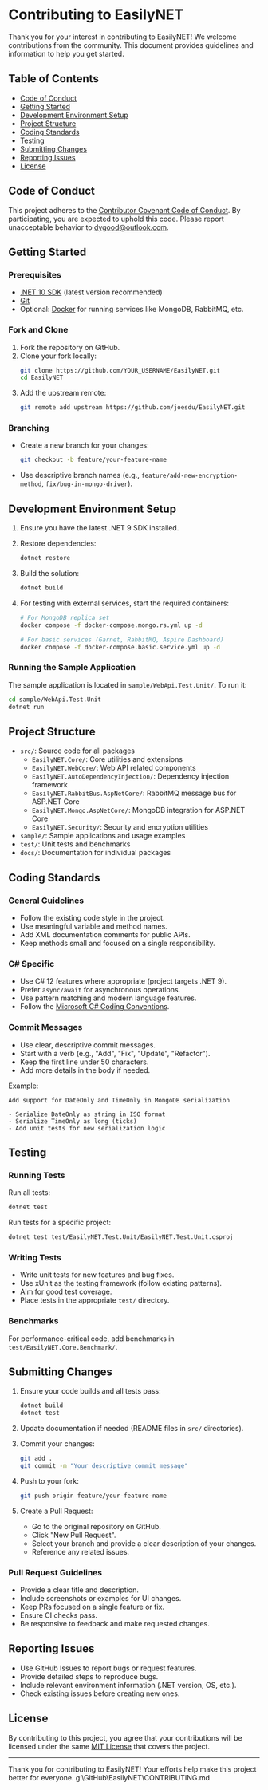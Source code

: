 # Contributing to EasilyNET

Thank you for your interest in contributing to EasilyNET! We welcome contributions from the community. This document provides guidelines and information to help you get started.

## Table of Contents

- [Code of Conduct](#code-of-conduct)
- [Getting Started](#getting-started)
- [Development Environment Setup](#development-environment-setup)
- [Project Structure](#project-structure)
- [Coding Standards](#coding-standards)
- [Testing](#testing)
- [Submitting Changes](#submitting-changes)
- [Reporting Issues](#reporting-issues)
- [License](#license)

## Code of Conduct

This project adheres to the [Contributor Covenant Code of Conduct](CODE_OF_CONDUCT.md). By participating, you are expected to uphold this code. Please report unacceptable behavior to [dygood@outlook.com](mailto:dygood@outlook.com).

## Getting Started

### Prerequisites

- [.NET 10 SDK](https://dotnet.microsoft.com/download/dotnet) (latest version recommended)
- [Git](https://git-scm.com/)
- Optional: [Docker](https://www.docker.com/) for running services like MongoDB, RabbitMQ, etc.

### Fork and Clone

1. Fork the repository on GitHub.
2. Clone your fork locally:
   ```bash
   git clone https://github.com/YOUR_USERNAME/EasilyNET.git
   cd EasilyNET
   ```
3. Add the upstream remote:
   ```bash
   git remote add upstream https://github.com/joesdu/EasilyNET.git
   ```

### Branching

- Create a new branch for your changes:
  ```bash
  git checkout -b feature/your-feature-name
  ```
- Use descriptive branch names (e.g., `feature/add-new-encryption-method`, `fix/bug-in-mongo-driver`).

## Development Environment Setup

1. Ensure you have the latest .NET 9 SDK installed.
2. Restore dependencies:
   ```bash
   dotnet restore
   ```
3. Build the solution:
   ```bash
   dotnet build
   ```
4. For testing with external services, start the required containers:

   ```bash
   # For MongoDB replica set
   docker compose -f docker-compose.mongo.rs.yml up -d

   # For basic services (Garnet, RabbitMQ, Aspire Dashboard)
   docker compose -f docker-compose.basic.service.yml up -d
   ```

### Running the Sample Application

The sample application is located in `sample/WebApi.Test.Unit/`. To run it:

```bash
cd sample/WebApi.Test.Unit
dotnet run
```

## Project Structure

- `src/`: Source code for all packages
  - `EasilyNET.Core/`: Core utilities and extensions
  - `EasilyNET.WebCore/`: Web API related components
  - `EasilyNET.AutoDependencyInjection/`: Dependency injection framework
  - `EasilyNET.RabbitBus.AspNetCore/`: RabbitMQ message bus for ASP.NET Core
  - `EasilyNET.Mongo.AspNetCore/`: MongoDB integration for ASP.NET Core
  - `EasilyNET.Security/`: Security and encryption utilities
- `sample/`: Sample applications and usage examples
- `test/`: Unit tests and benchmarks
- `docs/`: Documentation for individual packages

## Coding Standards

### General Guidelines

- Follow the existing code style in the project.
- Use meaningful variable and method names.
- Add XML documentation comments for public APIs.
- Keep methods small and focused on a single responsibility.

### C# Specific

- Use C# 12 features where appropriate (project targets .NET 9).
- Prefer `async/await` for asynchronous operations.
- Use pattern matching and modern language features.
- Follow the [Microsoft C# Coding Conventions](https://docs.microsoft.com/en-us/dotnet/csharp/programming-guide/inside-a-csharp/coding-conventions).

### Commit Messages

- Use clear, descriptive commit messages.
- Start with a verb (e.g., "Add", "Fix", "Update", "Refactor").
- Keep the first line under 50 characters.
- Add more details in the body if needed.

Example:

```
Add support for DateOnly and TimeOnly in MongoDB serialization

- Serialize DateOnly as string in ISO format
- Serialize TimeOnly as long (ticks)
- Add unit tests for new serialization logic
```

## Testing

### Running Tests

Run all tests:

```bash
dotnet test
```

Run tests for a specific project:

```bash
dotnet test test/EasilyNET.Test.Unit/EasilyNET.Test.Unit.csproj
```

### Writing Tests

- Write unit tests for new features and bug fixes.
- Use xUnit as the testing framework (follow existing patterns).
- Aim for good test coverage.
- Place tests in the appropriate `test/` directory.

### Benchmarks

For performance-critical code, add benchmarks in `test/EasilyNET.Core.Benchmark/`.

## Submitting Changes

1. Ensure your code builds and all tests pass:

   ```bash
   dotnet build
   dotnet test
   ```

2. Update documentation if needed (README files in `src/` directories).

3. Commit your changes:

   ```bash
   git add .
   git commit -m "Your descriptive commit message"
   ```

4. Push to your fork:

   ```bash
   git push origin feature/your-feature-name
   ```

5. Create a Pull Request:
   - Go to the original repository on GitHub.
   - Click "New Pull Request".
   - Select your branch and provide a clear description of your changes.
   - Reference any related issues.

### Pull Request Guidelines

- Provide a clear title and description.
- Include screenshots or examples for UI changes.
- Keep PRs focused on a single feature or fix.
- Ensure CI checks pass.
- Be responsive to feedback and make requested changes.

## Reporting Issues

- Use GitHub Issues to report bugs or request features.
- Provide detailed steps to reproduce bugs.
- Include relevant environment information (.NET version, OS, etc.).
- Check existing issues before creating new ones.

## License

By contributing to this project, you agree that your contributions will be licensed under the same [MIT License](LICENSE) that covers the project.

---

Thank you for contributing to EasilyNET! Your efforts help make this project better for everyone.</content>
<parameter name="filePath">g:\GitHub\EasilyNET\CONTRIBUTING.md
